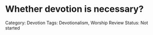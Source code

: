 # Whether devotion is necessary?

Category: Devotion
Tags: Devotionalism, Worship
Review Status: Not started